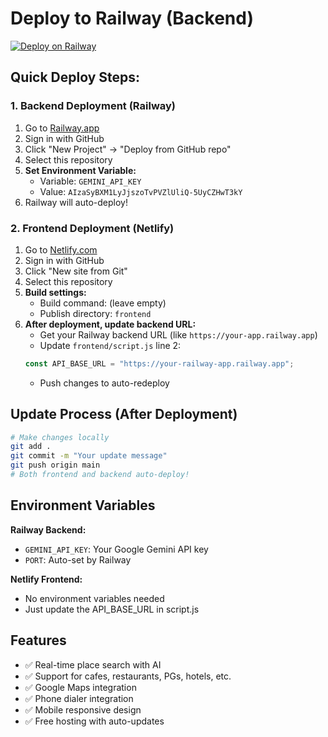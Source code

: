# Deploy to Railway (Backend)

[![Deploy on Railway](https://railway.app/button.svg)](https://railway.app/template/YOUR_TEMPLATE_ID)

## Quick Deploy Steps:

### 1. Backend Deployment (Railway)

1. Go to [Railway.app](https://railway.app)
2. Sign in with GitHub
3. Click "New Project" → "Deploy from GitHub repo"
4. Select this repository
5. **Set Environment Variable:**
   - Variable: `GEMINI_API_KEY`
   - Value: `AIzaSyBXM1LyJjszoTvPVZlUliQ-5UyCZHwT3kY`
6. Railway will auto-deploy!

### 2. Frontend Deployment (Netlify)

1. Go to [Netlify.com](https://netlify.com)
2. Sign in with GitHub
3. Click "New site from Git"
4. Select this repository
5. **Build settings:**
   - Build command: (leave empty)
   - Publish directory: `frontend`
6. **After deployment, update backend URL:**
   - Get your Railway backend URL (like `https://your-app.railway.app`)
   - Update `frontend/script.js` line 2:
   ```javascript
   const API_BASE_URL = "https://your-railway-app.railway.app";
   ```
   - Push changes to auto-redeploy

## Update Process (After Deployment)

```bash
# Make changes locally
git add .
git commit -m "Your update message"
git push origin main
# Both frontend and backend auto-deploy!
```

## Environment Variables

**Railway Backend:**
- `GEMINI_API_KEY`: Your Google Gemini API key
- `PORT`: Auto-set by Railway

**Netlify Frontend:**
- No environment variables needed
- Just update the API_BASE_URL in script.js

## Features
- ✅ Real-time place search with AI
- ✅ Support for cafes, restaurants, PGs, hotels, etc.
- ✅ Google Maps integration
- ✅ Phone dialer integration
- ✅ Mobile responsive design
- ✅ Free hosting with auto-updates